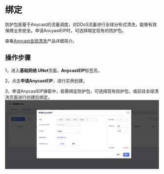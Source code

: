 

# 绑定
防护包是基于Anycast的流量调度，对DDoS流量进行全球分布式清洗，能够有效保障业务安全。申请AncyastEIP时，可选择绑定现有的防护包。

查看[Anycast全球清洗](https://docs.ucloud.cn/security/uanycastclean/index)产品详细简介。

## 操作步骤
1，进入**基础网络 UNet**页面，**AnycastEIP**标签页。

2，点击**申请AnycastEIP**，进行实例创建。

3，申请AnycastEIP弹窗中，若需绑定防护包，可选择现有防护包，或前往全球清洗页面进行创建后绑定。
![image](/images/anycastclean01.png)




